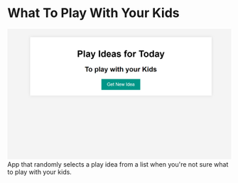# What To Play With Your Kids
![Screenshot of Play Ideas App](miniproject_.png)
App that randomly selects a play idea from a list when you're not sure what to play with your kids.
